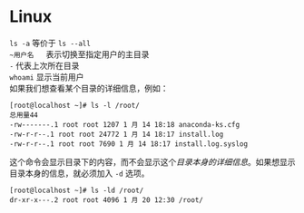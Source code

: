 # Linux
`ls -a` 等价于 `ls --all`  
`~用户名	`表示切换至指定用户的主目录  
` - ` 代表上次所在目录  
`whoami` 显示当前用户  
如果我们想查看某个目录的详细信息，例如：  
```
[root@localhost ~]# ls -l /root/
总用量44
-rw-------.1 root root 1207 1 月 14 18:18 anaconda-ks.cfg
-rw-r-r--.1 root root 24772 1 月 14 18:17 install.log
-rw-r-r--.1 root root 7690 1 月 14 18:17 install.log.syslog
```
这个命令会显示目录下的内容，而不会显示这个*目录本身的详细信息*。如果想显示目录本身的信息，就必须加入 `-d` 选项。  
```
[root@localhost ~]# ls -ld /root/
dr-xr-x---.2 root root 4096 1 月 20 12:30 /root/
```
